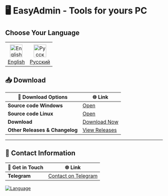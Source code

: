 # 🖥️ **EasyAdmin** - Tools for yours PC
## Choose Your Language

<p align="center">
  <table>
    <tr>
      <td align="center">
        <a href="docs/README.en.md">
          <img src="https://upload.wikimedia.org/wikipedia/commons/a/a4/Flag_of_the_United_States.svg" alt="English" style="width: 40px; vertical-align: middle; margin: 5px;" />
          <br>English
        </a>
      </td>
      <td align="center">
        <a href="docs/README.ru.md">
          <img src="https://upload.wikimedia.org/wikipedia/commons/f/f3/Flag_of_Russia.svg" alt="Русский" style="width: 40px; vertical-align: middle; margin: 5px;" />
          <br>Русский
        </a>
      </td>
    </tr>
  </table>
</p>

## 📥 Download

| 📂 **Download Options**        | 🌐 **Link**                                                                                 |
|--------------------------------|----------------------------------------------------------------------------------------------|
| **Source code Windows**        | [Open](src/win/winEasyAdmin.c)                                                             |
| **Source code Linux**          | [Open](src/linux/linuxEasyAdmin.c)                  							                |
| **Download**    				 | [Download Now](https://github.com/Farmerok/module-easyadmin/releases/latest)                 |
| **Other Releases & Changelog** | [View Releases](https://github.com/Farmerok/module-easyadmin/releases)                       |


---

## 📇 Contact Information

| 💬 **Get in Touch**            | 🌐 **Link**                                                                                 |
|--------------------------------|----------------------------------------------------------------------------------------------|
| **Telegram**                   | [Contact on Telegram](https://t.me/insiderkeeps)                                             |

[![Language](https://img.shields.io/badge/language-C-brightgreen.svg)](https://en.wikipedia.org/wiki/C_(programming_language))

